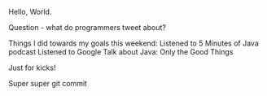 Hello, World.

Question - what do programmers tweet about?

Things I did towards my goals this weekend:
Listened to 5 Minutes of Java podcast
Listened to Google Talk about Java: Only the Good Things

Just for kicks!

Super super git commit